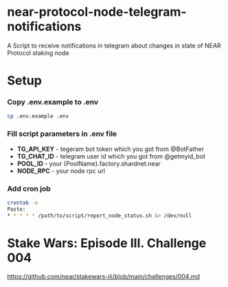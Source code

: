 
# near-protocol-node-telegram-notifications
A Script to receive notifications in telegram about changes in state of NEAR Protocol staking node

# Setup

### Copy .env.example to .env
```sh
cp .env.example .env
```

### Fill script parameters in .env file
- **TG_API_KEY** - tegeram bot token which you got from @BotFather
- **TG_CHAT_ID** - telegram user id which you got from @getmyid_bot
- **POOL_ID** - your {PoolName}.factory.shardnet.near
- **NODE_RPC** - your node rpc url

### Add cron job
```sh
crontab -e
Paste:
* * * * * /path/to/script/report_node_status.sh &> /dev/null
```

# Stake Wars: Episode III. Challenge 004
https://github.com/near/stakewars-iii/blob/main/challenges/004.md

